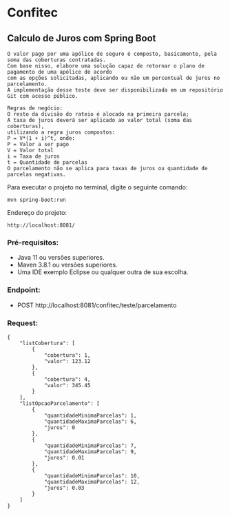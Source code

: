 # Confitec
<h2>Calculo de Juros com Spring Boot</h2>

```
O valor pago por uma apólice de seguro é composto, basicamente, pela soma das coberturas contratadas. 
Com base nisso, elabore uma solução capaz de retornar o plano de pagamento de uma apólice de acordo 
com as opções solicitadas, aplicando ou não um percentual de juros no parcelamento.
A implementação desse teste deve ser disponibilizada em um repositório Git com acesso público.

Regras de negócio:
O resto da divisão do rateio é alocado na primeira parcela;
A taxa de juros deverá ser aplicado ao valor total (soma das coberturas),
utilizando a regra juros compostos:
P = V*(1 + i)^t, onde:
P = Valor a ser pago 
V = Valor total
i = Taxa de juros
t = Quantidade de parcelas
O parcelamento não se aplica para taxas de juros ou quantidade de parcelas negativas.
```

Para executar o projeto no terminal, digite o seguinte comando:

```
mvn spring-boot:run 
```

Endereço do projeto:
```
http://localhost:8081/
```

### Pré-requisitos:

* Java 11 ou versões superiores.
* Maven 3.8.1 ou versões superiores.
* Uma IDE exemplo Eclipse ou qualquer outra de sua escolha.

### Endpoint:
* POST http://localhost:8081/confitec/teste/parcelamento 


### Request:
```
{
    "listCobertura": [
        {
            "cobertura": 1,
            "valor": 123.12
        },
        {
            "cobertura": 4,
            "valor": 345.45
        }
    ],
    "listOpcaoParcelamento": [
        {
            "quantidadeMinimaParcelas": 1,
            "quantidadeMaximaParcelas": 6,
            "juros": 0
        },
        {
            "quantidadeMinimaParcelas": 7,
            "quantidadeMaximaParcelas": 9,
            "juros": 0.01
        },
        {
            "quantidadeMinimaParcelas": 10,
            "quantidadeMaximaParcelas": 12,
            "juros": 0.03
        }
    ]
}
```
